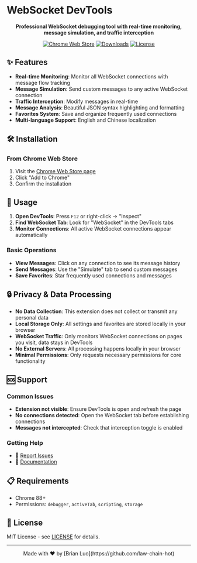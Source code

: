 # WebSocket DevTools

<div align="center">

<!-- ![WebSocket DevTools Logo](./images/logo.png) -->

**Professional WebSocket debugging tool with real-time monitoring, message simulation, and traffic interception**

[![Chrome Web Store](https://img.shields.io/chrome-web-store/v/your-extension-id.svg)](https://chrome.google.com/webstore/detail/your-extension-id)
[![Downloads](https://img.shields.io/chrome-web-store/d/your-extension-id.svg)](https://chrome.google.com/webstore/detail/your-extension-id)
[![License](https://img.shields.io/badge/license-MIT-blue.svg)](./LICENSE)

</div>

## ✨ Features

<!-- ![Main Interface Screenshot](./images/main-interface.png) -->

- **Real-time Monitoring**: Monitor all WebSocket connections with message flow tracking
- **Message Simulation**: Send custom messages to any active WebSocket connection
- **Traffic Interception**: Modify messages in real-time
- **Message Analysis**: Beautiful JSON syntax highlighting and formatting
- **Favorites System**: Save and organize frequently used connections
- **Multi-language Support**: English and Chinese localization

<!-- ![Features Demo](./images/features-demo.gif) -->

## 🛠 Installation

### From Chrome Web Store
1. Visit the [Chrome Web Store page](https://chrome.google.com/webstore/detail/your-extension-id)
2. Click "Add to Chrome"
3. Confirm the installation

## 📖 Usage

1. **Open DevTools**: Press `F12` or right-click → "Inspect"
2. **Find WebSocket Tab**: Look for "WebSocket" in the DevTools tabs
3. **Monitor Connections**: All active WebSocket connections appear automatically

<!-- ![Getting Started](./images/getting-started.png) -->

### Basic Operations
- **View Messages**: Click on any connection to see its message history
- **Send Messages**: Use the "Simulate" tab to send custom messages
- **Save Favorites**: Star frequently used connections and messages

<!-- ![Send Message Interface](./images/send-message.png) -->

## 🔒 Privacy & Data Processing

- **No Data Collection**: This extension does not collect or transmit any personal data
- **Local Storage Only**: All settings and favorites are stored locally in your browser
- **WebSocket Traffic**: Only monitors WebSocket connections on pages you visit, data stays in DevTools
- **No External Servers**: All processing happens locally in your browser
- **Minimal Permissions**: Only requests necessary permissions for core functionality

## 🆘 Support

### Common Issues
- **Extension not visible**: Ensure DevTools is open and refresh the page
- **No connections detected**: Open the WebSocket tab before establishing connections
- **Messages not intercepted**: Check that interception toggle is enabled

### Getting Help
- 🐛 [Report Issues](https://github.com/law-chain-hot/websocket-devtools/issues)
- 📖 [Documentation](https://github.com/law-chain-hot/websocket-devtools/wiki)

## 📋 Requirements

- Chrome 88+ 
- Permissions: `debugger`, `activeTab`, `scripting`, `storage`

## 📄 License

MIT License - see [LICENSE](./LICENSE) for details.

---

<div align="center">
Made with ❤️ by [Brian Luo](https://github.com/law-chain-hot)
</div> 